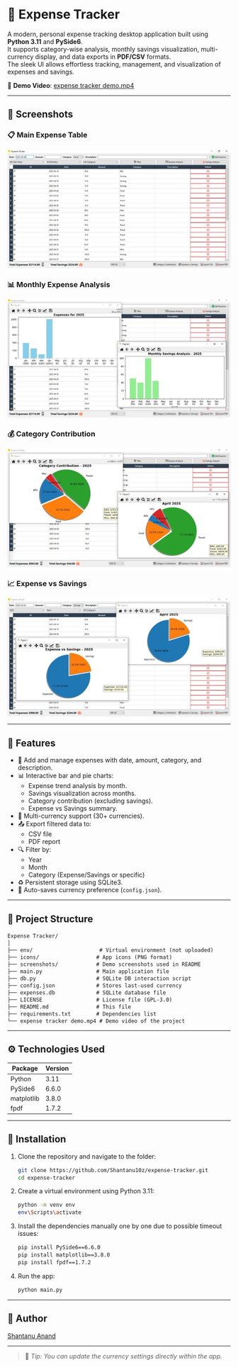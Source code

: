 # 💸 Expense Tracker

A modern, personal expense tracking desktop application built using **Python 3.11** and **PySide6**.  
It supports category-wise analysis, monthly savings visualization, multi-currency display, and data exports in **PDF/CSV** formats.  
The sleek UI allows effortless tracking, management, and visualization of expenses and savings.

🎥 **Demo Video**: [expense tracker demo.mp4](./expense%20tracker%20demo.mp4)

---

## 📸 Screenshots

### 📋 Main Expense Table
![Main Table](screenshots/s1.JPG)

### 📊 Monthly Expense Analysis
![Expense Chart](screenshots/s2.JPG)

### 💰 Category Contribution
![Category Pie](screenshots/s3.JPG)

### 📈 Expense vs Savings
![Savings Pie](screenshots/s4.JPG)

---

## 🚀 Features

- 📅 Add and manage expenses with date, amount, category, and description.
- 📊 Interactive bar and pie charts:
  - Expense trend analysis by month.
  - Savings visualization across months.
  - Category contribution (excluding savings).
  - Expense vs Savings summary.
- 💸 Multi-currency support (30+ currencies).
- 📤 Export filtered data to:
  - CSV file
  - PDF report
- 🔍 Filter by:
  - Year
  - Month
  - Category (Expense/Savings or specific)
- ♻️ Persistent storage using SQLite3.
- 📁 Auto-saves currency preference (`config.json`).

---

## 💾 Project Structure

```
Expense Tracker/
│
├── env/                     # Virtual environment (not uploaded)
├── icons/                  # App icons (PNG format)
├── screenshots/            # Demo screenshots used in README
├── main.py                 # Main application file
├── db.py                   # SQLite DB interaction script
├── config.json             # Stores last-used currency
├── expenses.db             # SQLite database file
├── LICENSE                 # License file (GPL-3.0)
├── README.md               # This file
├── requirements.txt        # Dependencies list
└── expense tracker demo.mp4 # Demo video of the project
```

---

## ⚙️ Technologies Used

| Package            | Version  |
|--------------------|----------|
| Python             | 3.11     |
| PySide6            | 6.6.0    |
| matplotlib         | 3.8.0    |
| fpdf               | 1.7.2    |

---

## 🔧 Installation

1. Clone the repository and navigate to the folder:
   ```bash
   git clone https://github.com/Shantanu10z/expense-tracker.git
   cd expense-tracker
   ```

2. Create a virtual environment using Python 3.11:
   ```bash
   python -m venv env
   env\Scripts\activate
   ```

3. Install the dependencies manually one by one due to possible timeout issues:
   ```bash
   pip install PySide6==6.6.0
   pip install matplotlib==3.8.0
   pip install fpdf==1.7.2
   ```

4. Run the app:
   ```bash
   python main.py
   ```

---



## 🙌 Author

[Shantanu Anand](https://github.com/Shantanu10z)

---

> 📌 *Tip: You can update the currency settings directly within the app.*
